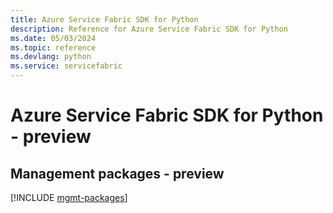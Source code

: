 ```yaml
---
title: Azure Service Fabric SDK for Python
description: Reference for Azure Service Fabric SDK for Python
ms.date: 05/03/2024
ms.topic: reference
ms.devlang: python
ms.service: servicefabric
---
```

# Azure Service Fabric SDK for Python - preview

## Management packages - preview
[!INCLUDE [mgmt-packages](service-fabric-mgmt-index.md)]